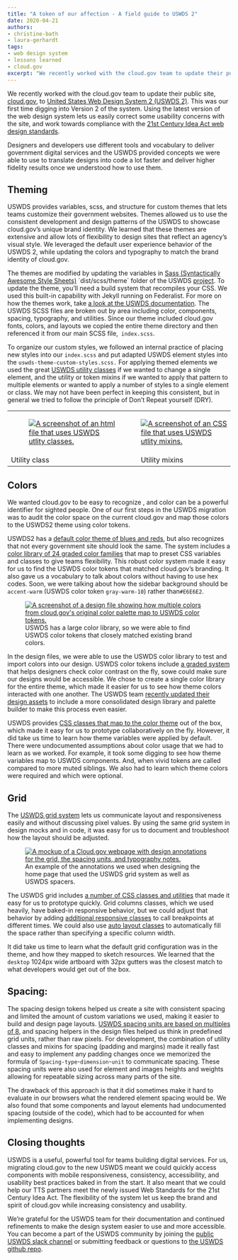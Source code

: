 ```yaml
---
title: "A token of our affection - A field guide to USWDS 2"
date: 2020-04-21
authors:
- christine-bath
- laura-gerhardt
tags:
- web design system
- lessons learned
- cloud.gov
excerpt: "We recently worked with the cloud.gov team to update their public site, cloud.gov, to United States Web Design System 2. The USWDS provided concepts we were able to use to translate designs into code a lot faster and deliver higher fidelity results once we understood how to use them."
---
```


We recently worked with the cloud.gov team to update their public site, [cloud.gov](https://cloud.gov/), to [United States Web Design System 2 (USWDS 2)](https://designsystem.digital.gov/). This was our first time digging into Version 2 of the system.
Using the latest version of the web design system lets us easily correct some usability concerns with the site, and work towards compliance with the [21st Century Idea Act web design standards](https://digital.gov/resources/21st-century-integrated-digital-experience-act/).

Designers and developers use different tools and vocabulary to deliver
government digital services and the USWDS provided concepts we were able
to use to translate designs into code a lot faster and deliver higher
fidelity results once we understood how to use them.

## Theming

USWDS provides variables, scss, and structure for custom themes that lets teams customize their government websites. Themes allowed us to use the consistent development and design patterns of the USWDS to showcase cloud.gov’s unique brand identity. We learned that these themes are extensive and allow lots of flexibility to design sites that reflect an agency’s visual style. We leveraged the default user experience behavior of the USWDS 2, while updating the colors and typography to match the brand identity of cloud.gov.

The themes are modified by updating the variables in [Sass (Syntactically Awesome Style Sheets)](https://en.wikipedia.org/wiki/Sass_(stylesheet_language))
`dist/scss/theme` folder of the USWDS
[project](https://designsystem.digital.gov/documentation/developers/#download).
To update the theme, you’ll need a build system that recompiles your CSS. We used this built-in capability with Jekyll running on Federalist.
For more on how the themes work, take [a look at the USWDS documentation](https://designsystem.digital.gov/documentation/developers/#customization-theming-and-tokens).
The USWDS SCSS files are broken out by area including color, components,
spacing, typography, and utilities. Since our theme included cloud.gov
fonts, colors, and layouts we copied the entire theme directory and then
referenced it from our main SCSS file,` index.scss`.

To organize our custom styles, we followed an internal practice of
placing new styles into our `index.scss` and put adapted USWDS element
styles into the `uswds-theme-custom-styles.scss.` For applying themed
elements we used the great [USWDS utility classes](https://designsystem.digital.gov/utilities/) if we wanted to
change a single element, and the utility or token mixins if we wanted to
apply that pattern to multiple elements or wanted to apply a number of
styles to a single element or class. We may not have been perfect in
keeping this consistent, but in general we tried to follow the principle
of Don’t Repeat yourself (DRY).

<table class="tg">
  <tr>
    <td><figure>
  <a href="{{site.baseurl}}/assets/blog/web-design-standards/utility-classes.png">
    <img src="{{site.baseurl}}/assets/blog/web-design-standards/utility-classes.png" alt="A screenshot of an html file that uses USWDS utlity classes."/>
  </a>
</figure>
</td>
    <td>
        <a href="{{site.baseurl}}/assets/blog/web-design-standards/utility-mixins.png">
    <img src="{{site.baseurl}}/assets/blog/web-design-standards/utility-mixins.png" alt="A screenshot of an CSS file that uses USWDS utlity mixins."/>
  </a>
    </td>
  </tr>
  <tr>
    <td>Utility class</td>
    <td>Utility mixins</td>
  </tr>
</table>


## Colors

We wanted cloud.gov to be easy to recognize , and color can be a
powerful identifier for sighted people. One of our first steps in the
USWDS migration was to audit the color space on the current cloud.gov
and map those colors to the USWDS2 theme using color tokens.

USWDS2 has a [default color theme of blues and reds](https://designsystem.digital.gov/design-tokens/color/theme-tokens/),
but also recognizes that not every government site should look the same.
The system includes a [color library of 24 graded color families](https://designsystem.digital.gov/design-tokens/color/system-tokens/)
that map to preset CSS variables and classes to give teams flexibility.
This robust color system made it easy for us to find the USWDS color
tokens that matched cloud.gov’s branding. It also gave us a vocabulary
to talk about colors without having to use hex codes. Soon, we were
talking about how the sidebar background should be `accent-warm` (USWDS color token `gray-warm-10`) rather than`#E6E6E2`.

<figure>
  <a href="{{site.baseurl}}/assets/blog/web-design-standards/cloud.gov-uswds-tokens.jpg">
    <img src="{{site.baseurl}}/assets/blog/web-design-standards/cloud.gov-uswds-tokens.jpg" alt="A screenshot of a design file showing how multiple colors from cloud.gov's original color palette map to USWDS color tokens."/>
  </a>
  <figcaption>USWDS has a large color library, so we were able to find USWDS color tokens that closely matched existing brand colors.</figcaption>
</figure>

In the design files, we were able to use the USWDS color library to test
and import colors into our design. USWDS color tokens include [a graded system](https://designsystem.digital.gov/design-tokens/color/overview/)
that helps designers check color contrast on the fly, sowe could make
sure our designs would be accessible. We chose to create a single color
library for the entire theme, which made it easier for us to see how
theme colors interacted with one another. The USWDS team [recently updated their design assets](https://github.com/uswds/uswds-for-designers/releases/tag/v2.0)
to include a more consolidated design library and palette builder to
make this process even easier.

USWDS provides [CSS classes that map to the color theme](https://designsystem.digital.gov/utilities/color/) out of the
box, which made it easy for us to prototype collaboratively on the fly.
However, it did take us time to learn how theme variables were applied
by default. There were undocumented assumptions about color usage that
we had to learn as we worked. For example, it took some digging to see
how theme variables map to USWDS components. And, when vivid tokens are
called compared to more muted siblings. We also had to learn which theme
colors were required and which were optional.

## Grid

The [USWDS grid system](https://designsystem.digital.gov/utilities/layout-grid/) lets
us communicate layout and responsiveness easily and without discussing
pixel values. By using the same grid system in design mocks and in code,
it was easy for us to document and troubleshoot how the layout should be
adjusted.

<figure>
  <a href="{{site.baseurl}}/assets/blog/web-design-standards/uswds2-grid.jpg">
    <img src="{{site.baseurl}}/assets/blog/web-design-standards/uswds2-grid.jpg" alt="A mockup of a Cloud.gov webpage with design annotations for the grid, the spacing units, and typography notes."/>
  </a>
  <figcaption>An example of the annotations we used when designing the home page that used the USWDS grid system as well as USWDS spacers.</figcaption>
</figure>

The USWDS grid includes [a number of CSS classes and utilities](https://designsystem.digital.gov/utilities/layout-grid/)
that made it easy for us to prototype quickly. Grid columns classes,
which we used heavily, have baked-in responsive behavior, but we could
adjust that behavior by adding [additional responsive classes](https://designsystem.digital.gov/utilities/layout-grid/#responsive-classes)
to call breakpoints at different times. We could also use [auto layout classes](https://designsystem.digital.gov/utilities/layout-grid/#auto-layout-columns)
to automatically fill the space rather than specifying a specific column width.

It did take us time to learn what the default grid configuration was in
the theme, and how they mapped to sketch resources. We learned that the
`desktop` 1024px wide artboard with 32px gutters was the closest match
to what developers would get out of the box.

## Spacing:

The spacing design tokens helped us create a site with consistent
spacing and limited the amount of custom variations we used, making it
easier to build and design page layouts. [USWDS spacing units are based on multiples of 8](https://designsystem.digital.gov/design-tokens/spacing-units/), and
spacing helpers in the design files helped us think in predefined grid
units, rather than raw pixels. For development, the combination of
utility classes and mixins for spacing (padding and margins) made it
really fast and easy to implement any padding changes once we memorized
the formula of `Spacing-type`-`dimension`-`unit` to communicate
spacing. These spacing units were also used for element and images
heights and weights allowing for repeatable sizing across many parts of
the site.

The drawback of this approach is that it did sometimes make it hard to
evaluate in our browsers what the rendered element spacing would be. We
also found that some components and layout elements had undocumented
spacing (outside of the code), which had to be accounted for when
implementing designs.

## Closing thoughts

USWDS is a useful, powerful tool for teams building digital services.
For us, migrating cloud.gov to the new USWDS meant we could quickly
access components with mobile responsiveness, consistency,
accessibility, and usability best practices baked in from the start. It
also meant that we could help our TTS partners meet the newly issued Web
Standards for the 21st Century Idea Act. The flexibility of the system
let us keep the brand and spirit of cloud.gov while increasing
consistency and usability.

We’re grateful for the USWDS team for their documentation and continued
refinements to make the design system easier to use and more accessible.
You can become a part of the USWDS community by joining the [public USWDS slack channel](https://chat.18f.gov/) or submitting feedback or
questions to [the USWDS github repo](https://github.com/uswds/uswds).
